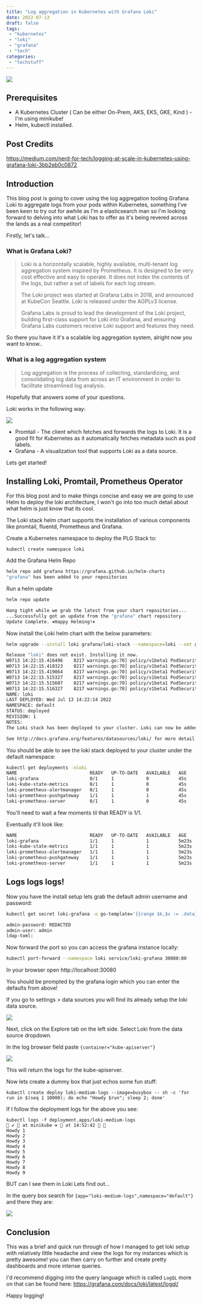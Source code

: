 ```yaml
---
title: "Log aggregation in Kubernetes with Grafana Loki"
date: 2022-07-13
draft: false
tags:
 - "kubernetes"
 - "loki"
 - "grafana"
 - "tech"
categories:
 - "techstuff"
---
```


![](https://c.tenor.com/DSG9ZID25nsAAAAC/hello-there-general-kenobi.gif)

## Prerequisites
* A Kubernetes Cluster ( Can be either On-Prem, AKS, EKS, GKE, Kind ) - I'm using minikube!
* Helm, kubectl installed.

## Post Credits
https://medium.com/nerd-for-tech/logging-at-scale-in-kubernetes-using-grafana-loki-3bb2eb0c0872

## Introduction

This blog post is going to cover using the log aggregation tooling Grafana Loki to aggregate logs from your pods within Kubernetes, something I've been keen to try out for awhile as I'm a elasticsearch man so I'm looking forward to delving into what Loki has to offer as it's being revered across the lands as a real competitor!

Firstly, let's talk...

### What is Grafana Loki?

>Loki is a horizontally scalable, highly available, multi-tenant log aggregation system inspired by Prometheus. It is designed to be very cost effective and easy to operate. It does not index the contents of the logs, but rather a set of labels for each log stream.
> 
>The Loki project was started at Grafana Labs in 2018, and announced at KubeCon Seattle. Loki is released under the AGPLv3 license.
>
>Grafana Labs is proud to lead the development of the Loki project, building first-class support for Loki into Grafana, and ensuring Grafana Labs customers receive Loki support and features they need.

So there you have it it's a scalable log aggregation system, alright now you want to know..

### What is a log aggregation system

>Log aggregation is the process of collecting, standardizing, and consolidating log data from across an IT environment in order to facilitate streamlined log analysis.

Hopefully that answers some of your questions.

Loki works in the following way:

![](https://fission.io/docs/usage/observability/assets/stack.png)

* Promtail - The client which fetches and forwards the logs to Loki. It is a good fit for Kubernetes as it automatically fetches metadata such as pod labels.
* Grafana - A visualization tool that supports Loki as a data source.

Lets get started! 

## Installing Loki, Promtail, Prometheus Operator

For this blog post and to make things concise and easy we are going to use Helm to deploy the loki architecture, I won't go into too much detail about what helm is just know that its cool.

The Loki stack helm chart supports the installation of various components like promtail, fluentd, Prometheus and Grafana.

Create a Kubernetes namespace to deploy the PLG Stack to:
```
kubectl create namespace loki
```

Add the Grafana Helm Repo 

```bash
helm repo add grafana https://grafana.github.io/helm-charts
"grafana" has been added to your repositories
```

Run a helm update
```bash
helm repo update                         

Hang tight while we grab the latest from your chart repositories...
...Successfully got an update from the "grafana" chart repository
Update Complete. ⎈Happy Helming!⎈
```

Now install the Loki helm chart with the below parameters:
```bash
helm upgrade --install loki grafana/loki-stack --namespace=loki --set grafana.enabled=true,prometheus.enabled=true,prometheus.alertmanager.persistentVolume.enabled=false,prometheus.server.persistentVolume.enabled=false

Release "loki" does not exist. Installing it now.
W0713 14:22:15.416496    8217 warnings.go:70] policy/v1beta1 PodSecurityPolicy is deprecated in v1.21+, unavailable in v1.25+
W0713 14:22:15.418323    8217 warnings.go:70] policy/v1beta1 PodSecurityPolicy is deprecated in v1.21+, unavailable in v1.25+
W0713 14:22:15.419864    8217 warnings.go:70] policy/v1beta1 PodSecurityPolicy is deprecated in v1.21+, unavailable in v1.25+
W0713 14:22:15.515327    8217 warnings.go:70] policy/v1beta1 PodSecurityPolicy is deprecated in v1.21+, unavailable in v1.25+
W0713 14:22:15.515607    8217 warnings.go:70] policy/v1beta1 PodSecurityPolicy is deprecated in v1.21+, unavailable in v1.25+
W0713 14:22:15.516327    8217 warnings.go:70] policy/v1beta1 PodSecurityPolicy is deprecated in v1.21+, unavailable in v1.25+
NAME: loki
LAST DEPLOYED: Wed Jul 13 14:22:14 2022
NAMESPACE: default
STATUS: deployed
REVISION: 1
NOTES:
The Loki stack has been deployed to your cluster. Loki can now be added as a datasource in Grafana.

See http://docs.grafana.org/features/datasources/loki/ for more detail.
```

You should be able to see the loki stack deployed to your cluster under the default namespace:
```bash
kubectl get deployments -nloki
NAME                           READY   UP-TO-DATE   AVAILABLE   AGE
loki-grafana                   0/1     1            0           45s
loki-kube-state-metrics        0/1     1            0           45s
loki-prometheus-alertmanager   0/1     1            0           45s
loki-prometheus-pushgateway    1/1     1            1           45s
loki-prometheus-server         0/1     1            0           45s
```

You'll need to wait a few moments til that READY is 1/1.

Eventually it'll look like:
```bash
NAME                           READY   UP-TO-DATE   AVAILABLE   AGE
loki-grafana                   1/1     1            1           5m23s
loki-kube-state-metrics        1/1     1            1           5m23s
loki-prometheus-alertmanager   1/1     1            1           5m23s
loki-prometheus-pushgateway    1/1     1            1           5m23s
loki-prometheus-server         1/1     1            1           5m23s
```

## Logs logs logs!

Now you have the install setup lets grab the default admin username and password:
```bash
kubectl get secret loki-grafana -o go-template='{{range $k,$v := .data}}{{printf "%s: " $k}}{{if not $v}}{{$v}}{{else}}{{$v | base64decode}}{{end}}{{"\n"}}{{end}}' -n loki

admin-password: REDACTED
admin-user: admin
ldap-toml:
```

Now forward the port so you can access the grafana instance locally:

```bash
kubectl port-forward --namespace loki service/loki-grafana 30080:80
```

In your browser open http://localhost:30080

You should be prompted by the grafana login which you can enter the defaults from above!

If you go to settings > data sources you will find its already setup the loki data source.

![](https://i.ibb.co/nPgqD4s/Screenshot-2022-07-13-at-14-46-22.png)


Next, click on the Explore tab on the left side. Select Loki from the data source dropdown.

In the log browser field paste `{container="kube-apiserver"}`

![](https://i.ibb.co/2NMhp8K/Screenshot-2022-07-13-at-14-50-28.png)

This will return the logs for the kube-apiserver.

Now lets create a dummy box that just echos some fun stuff:

```
kubectl create deploy loki-medium-logs --image=busybox -- sh -c 'for run in $(seq 1 10000); do echo "Howdy $run"; sleep 2; done'
```

If I follow the deployment logs for the above you see:
```
kubectl logs -f deployment.apps/loki-medium-logs                                   ✔  at minikube ⎈  at 14:52:42  
Howdy 1
Howdy 2
Howdy 3
Howdy 4
Howdy 5
Howdy 6
Howdy 7
Howdy 8
Howdy 9
```

BUT can I see them in Loki Lets find out...

In the query box search for `{app="loki-medium-logs",namespace="default"}` and there they are:

![](https://i.ibb.co/Y8C3VNz/Screenshot-2022-07-13-at-14-53-49.png)

## Conclusion

This was a brief and quick run through of how I managed to get loki setup with relatively little headache and view the logs for my instances which is pretty awesome! you can then carry on further and create pretty dashboards and more intense queries.

I'd recommend digging into the query language which is called `LogQL` more on that can be found here: https://grafana.com/docs/loki/latest/logql/

Happy logging!
